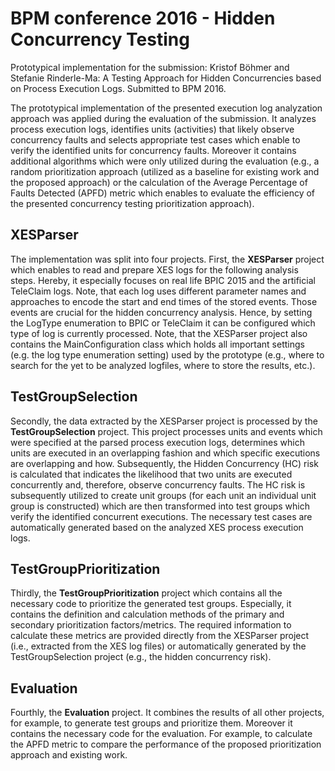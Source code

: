 BPM conference 2016 - Hidden Concurrency Testing
=============

Prototypical implementation for the submission: Kristof Böhmer and Stefanie Rinderle-Ma: A Testing Approach for Hidden Concurrencies based on Process Execution Logs. Submitted to BPM 2016.

The prototypical implementation of the presented execution log analyzation approach was applied during the evaluation of the submission. It analyzes process execution logs, identifies units (activities) that likely observe concurrency faults and selects appropriate test cases which enable to verify the identified units for concurrency faults. Moreover it contains additional algorithms which were only utilized during the evaluation (e.g., a random prioritization approach (utilized as a baseline for existing work and the proposed approach) or the calculation of the Average Percentage of Faults Detected (APFD) metric which enables to evaluate the efficiency of the presented concurrency testing prioritization approach). 

XESParser
---------

The implementation was split into four projects. First, the **XESParser** project which enables to read and prepare XES logs for the following analysis steps. Hereby, it especially focuses on real life  BPIC 2015 and the artificial TeleClaim logs. Note, that each log uses different parameter names and approaches to encode the start and end times of the stored events. Those events are crucial for the hidden concurrency analysis. Hence, by setting the LogType enumeration to BPIC or TeleClaim it can be configured which type of log is currently processed. Note, that the XESParser project also contains the MainConfiguration class which holds all important settings (e.g. the log type enumeration setting) used by the prototype (e.g., where to search for the yet to be analyzed logfiles, where to store the results, etc.).

TestGroupSelection
------------------

Secondly,  the data extracted by the XESParser project is processed by the **TestGroupSelection** project. This project processes units and events which were specified at the parsed process execution logs, determines which units are executed in an overlapping fashion and which specific executions are overlapping and how. Subsequently, the Hidden Concurrency (HC) risk is calculated that indicates the likelihood that two units are executed concurrently and, therefore, observe concurrency faults. The HC risk is subsequently utilized to create unit groups (for each unit an individual unit group is constructed) which are then transformed into test groups which verify the identified concurrent executions. The necessary test cases are automatically generated based on the analyzed XES process execution logs.

TestGroupPrioritization
-----------------------

Thirdly, the **TestGroupPrioritization** project which contains all the necessary code to prioritize the generated test groups.  Especially, it contains the definition and calculation methods of the primary and secondary prioritization factors/metrics. The required information to calculate these metrics are provided directly from the XESParser project (i.e., extracted from the XES log files) or automatically generated by the  TestGroupSelection project (e.g., the hidden concurrency risk).

Evaluation
----------

Fourthly, the **Evaluation** project. It combines the results of all other projects, for example, to generate test groups and prioritize them. Moreover it contains the necessary code for the evaluation. For example, to calculate the APFD metric to compare the performance of the proposed prioritization approach and existing work.  

